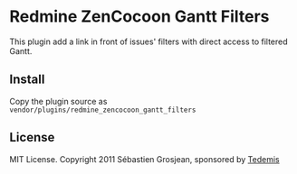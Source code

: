 # Redmine ZenCocoon Gantt Filters

This plugin add a link in front of issues' filters with direct access to filtered Gantt.

## Install

Copy the plugin source as `vendor/plugins/redmine_zencocoon_gantt_filters`

## License

MIT License. Copyright 2011 Sébastien Grosjean, sponsored by [Tedemis](http://www.tedemis.com)